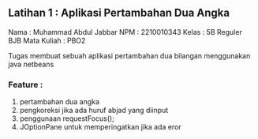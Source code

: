 ## Latihan 1 : Aplikasi Pertambahan Dua Angka

Nama        : Muhammad Abdul Jabbar
NPM         : 2210010343
Kelas       : 5B Reguler BJB
Mata Kuliah : PBO2

Tugas membuat sebuah aplikasi pertambahan dua bilangan menggunakan java netbeans


### Feature :
1. pertambahan dua angka
2. pengkoreksi jika ada huruf abjad yang diinput
3. penggunaan requestFocus();
4. JOptionPane untuk memperingatkan jika ada eror
